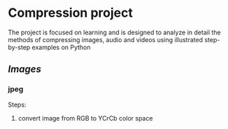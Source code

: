 # Compression project

The project is focused on learning and is 
designed to analyze in detail the methods of
compressing images, audio and videos using illustrated step-by-step
examples on Python

## *Images*
### jpeg

Steps:
1. convert image from RGB to YCrCb color space